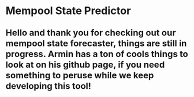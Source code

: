 <h1>Mempool State Predictor</hi>

<sub>Hello and thank you for checking out our mempool state forecaster, things are still in progress. Armin has a ton of cools things to look at on his github page, if you need something to peruse while we keep developing this tool!</sub>

